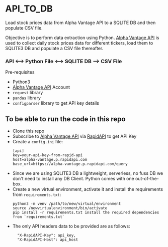 # API_TO_DB
Load stock prices data from Alpha Vantage API to a SQLITE DB and then populate CSV file.


Objective is to perform data extraction using Python. [Alpha Vantage API](https://www.alphavantage.co/documentation/) is used to collect daily stock prices data for different tickers, load them to SQLITE3 DB and populate a CSV file thereafter.

### API <--> Python File <--> SQLITE DB --> CSV File

Pre-requisites
* Python3
* [Alpha Vantage API](https://www.alphavantage.co/documentation/) Account
* `request` library
* `pandas` library
* `configparser` library to get API key details

## To be able to run the code in this repo
* Clone this repo
* Subscribe to [Alpha Vantage API](https://www.alphavantage.co/documentation/) via [RapidAPI](https://rapidapi.com/alphavantage/api/alpha-vantage/) to get API Key
* Create a `config.ini` file:
  ```
  [api]
  key=your-api-key-from-rapid-api
  host=alpha-vantage.p.rapidapi.com
  base_url=https://alpha-vantage.p.rapidapi.com/query
  ```
* Since we are using SQLITE3 DB a lightweight, serverless, no fuss DB we don't need to install any DB Client. Python comes with one out-of-the-box.
* Create a new virtual environment, activate it and install the requirements from `requirements.txt`:
  ```
  python3 -m venv /path/to/new/virtual/environment
  source /newvirtualenvironment/bin/activate
  pip install -r requirements.txt install the required dependencies from `requirements.txt`
  ```
* The only API headers data to be provided are as follows:
  ```headers = {
	"X-RapidAPI-Key": api_key,
	"X-RapidAPI-Host": api_host
  ```
  


